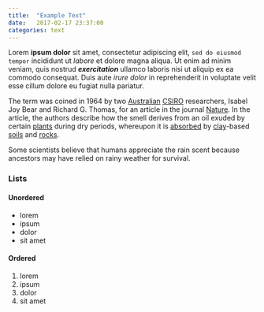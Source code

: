```yaml
---
title:  "Example Text"
date:   2017-02-17 23:37:00
categories: text
---
```


Lorem **ipsum dolor** sit amet, consectetur adipiscing elit, `sed do eiusmod tempor` incididunt ut *labore* et dolore magna aliqua. Ut enim ad minim veniam, quis nostrud ***exercitation*** ullamco laboris nisi ut aliquip ex ea commodo consequat. Duis aute *irure dolor* in reprehenderit in voluptate velit esse cillum dolore eu fugiat nulla pariatur.

The term was coined in 1964 by two [Australian](https://en.wikipedia.org/wiki/Australia) [CSIRO](https://en.wikipedia.org/wiki/CSIRO) researchers, Isabel Joy Bear and Richard G. Thomas, for an article in the journal [Nature](https://en.wikipedia.org/wiki/Nature_(journal)). In the article, the authors describe how the smell derives from an oil exuded by certain [plants](https://en.wikipedia.org/wiki/Plants) during dry periods, whereupon it is [absorbed](https://en.wikipedia.org/wiki/Absorption_(chemistry)) by [clay](https://en.wikipedia.org/wiki/Clay)-based [soils](https://en.wikipedia.org/wiki/Soil) and [rocks](https://en.wikipedia.org/wiki/Rock_(geology)).


Some scientists believe that humans appreciate the rain scent because ancestors may have relied on rainy weather for survival.

### Lists

#### Unordered

 * lorem
 * ipsum
 * dolor
 * sit amet

#### Ordered

1. lorem
2. ipsum
3. dolor
4. sit amet
